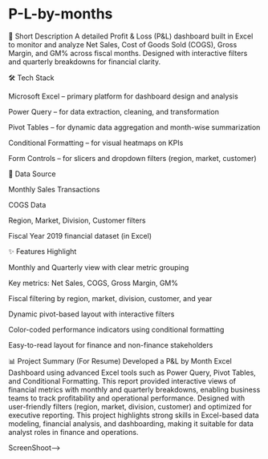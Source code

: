 # P-L-by-months

🔹 Short Description
A detailed Profit & Loss (P&L) dashboard built in Excel to monitor and analyze Net Sales, Cost of Goods Sold (COGS), Gross Margin, and GM% across fiscal months. Designed with interactive filters and quarterly breakdowns for financial clarity.

🛠️ Tech Stack

Microsoft Excel – primary platform for dashboard design and analysis

Power Query – for data extraction, cleaning, and transformation

Pivot Tables – for dynamic data aggregation and month-wise summarization

Conditional Formatting – for visual heatmaps on KPIs

Form Controls – for slicers and dropdown filters (region, market, customer)

🔗 Data Source

Monthly Sales Transactions

COGS Data

Region, Market, Division, Customer filters

Fiscal Year 2019 financial dataset (in Excel)

✨ Features Highlight

Monthly and Quarterly view with clear metric grouping

Key metrics: Net Sales, COGS, Gross Margin, GM%

Fiscal filtering by region, market, division, customer, and year

Dynamic pivot-based layout with interactive filters

Color-coded performance indicators using conditional formatting

Easy-to-read layout for finance and non-finance stakeholders

📊 Project Summary (For Resume)
Developed a P&L by Month Excel Dashboard using advanced Excel tools such as Power Query, Pivot Tables, and Conditional Formatting. This report provided interactive views of financial metrics with monthly and quarterly breakdowns, enabling business teams to track profitability and operational performance. Designed with user-friendly filters (region, market, division, customer) and optimized for executive reporting. This project highlights strong skills in Excel-based data modeling, financial analysis, and dashboarding, making it suitable for data analyst roles in finance and operations.
 
ScreenShoot-->
